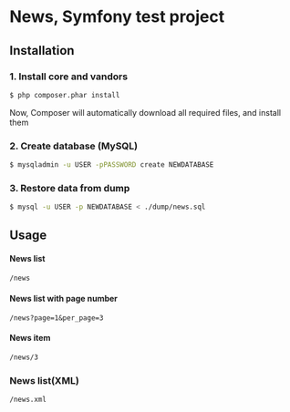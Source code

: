 # News, Symfony test project #

## Installation ##

### 1. Install core and vandors ###

```sh
$ php composer.phar install
```

Now, Composer will automatically download all required files, and install them


### 2. Create database (MySQL) ###

```sh
$ mysqladmin -u USER -pPASSWORD create NEWDATABASE
```

### 3. Restore data from dump ###

```sh
$ mysql -u USER -p NEWDATABASE < ./dump/news.sql
```

## Usage ##

#### News list ####
```sh
/news
```

#### News list with page number ####
```shnews?page=1&per_page=1
/news?page=1&per_page=3
```

#### News item ####
```sh
/news/3
```

### News list(XML) ###
```sh
/news.xml
```
